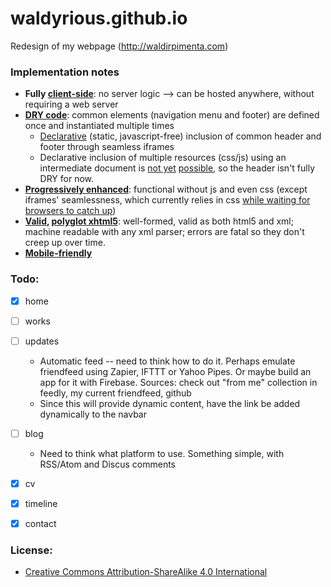 waldyrious.github.io
====================

Redesign of my webpage (http://waldirpimenta.com)

### Implementation notes

- **Fully [client-side](https://en.wikipedia.org/wiki/Client-side_scripting)**:
  no server logic --> can be hosted anywhere, without requiring a web server
- **[DRY code](https://en.wikipedia.org/wiki/Don%27t_repeat_yourself)**:
  common elements (navigation menu and footer) are defined once and instantiated multiple times
    - [Declarative](http://tutorials.jenkov.com/angularjs/critique.html#the-declarative-imperative-paradigm-mismatch)
      (static, javascript-free) inclusion of common header and footer through seamless iframes
    - Declarative inclusion of multiple resources (css/js) using an intermediate document is
      [not yet](http://caniuse.com/#feat=imports) [possible](http://jonrimmer.github.io/are-we-componentized-yet/),
      so the header isn't fully DRY for now.
- **[Progressively enhanced](https://en.wikipedia.org/wiki/Progressive_enhancement)**:
  functional without js and even css
  (except iframes' seamlessness, which currently relies in css
  [while waiting for browsers to catch up](http://caniuse.com/#feat=iframe-seamless))
- **[Valid](http://validator.w3.org/check?uri=http://waldyrious.github.io),
  [polyglot xhtml5](http://www.w3.org/TR/html-polyglot/)**:
  well-formed, valid as both html5 and xml;
  machine readable with any xml parser; errors are fatal so they don't creep up over time.
- **[Mobile-friendly](https://www.google.com/webmasters/tools/mobile-friendly/?url=http://waldyrious.github.io)**


### Todo:

- [x] home
- [ ] works
- [ ] updates
    - Automatic feed -- need to think how to do it.
      Perhaps emulate friendfeed using Zapier, IFTTT or Yahoo Pipes.
      Or maybe build an app for it with Firebase.
      Sources: check out "from me" collection in feedly, my current friendfeed, github
    - Since this will provide dynamic content, have the link be added dynamically to the navbar
- [ ] blog
    - Need to think what platform to use.
      Something simple, with RSS/Atom and Discus comments
- [x] cv
- [x] timeline
- [x] contact


### License:

* [Creative Commons Attribution-ShareAlike 4.0 International](http://creativecommons.org/licenses/by-sa/4.0/)
